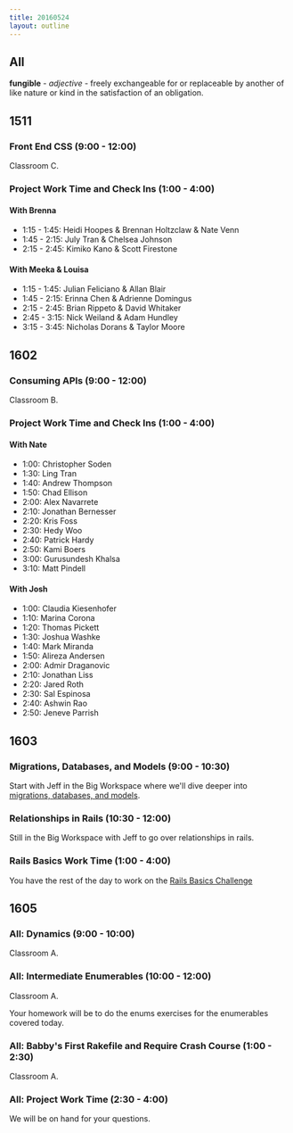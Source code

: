 ```yaml
---
title: 20160524
layout: outline
---
```


## All

**fungible** - _adjective_ - freely exchangeable for or replaceable by
another of like nature or kind in the satisfaction of an obligation.


## 1511

### Front End CSS (9:00 - 12:00)

Classroom C.

### Project Work Time and Check Ins (1:00 - 4:00)

#### With Brenna

* 1:15 - 1:45: Heidi Hoopes & Brennan Holtzclaw & Nate Venn
* 1:45 - 2:15: July Tran & Chelsea Johnson
* 2:15 - 2:45: Kimiko Kano & Scott Firestone

#### With Meeka & Louisa

* 1:15 - 1:45: Julian Feliciano & Allan Blair
* 1:45 - 2:15: Erinna Chen & Adrienne Domingus
* 2:15 - 2:45: Brian Rippeto & David Whitaker
* 2:45 - 3:15: Nick Weiland & Adam Hundley
* 3:15 - 3:45: Nicholas Dorans & Taylor Moore

## 1602

### Consuming APIs (9:00 - 12:00)

Classroom B.

### Project Work Time and Check Ins (1:00 - 4:00)

#### With Nate
  - 1:00: Christopher Soden
  - 1:30: Ling Tran
  - 1:40: Andrew Thompson
  - 1:50: Chad Ellison
  - 2:00: Alex Navarrete
  - 2:10: Jonathan Bernesser
  - 2:20: Kris Foss
  - 2:30: Hedy Woo
  - 2:40: Patrick Hardy
  - 2:50: Kami Boers
  - 3:00: Gurusundesh Khalsa
  - 3:10: Matt Pindell



#### With Josh
  - 1:00: Claudia Kiesenhofer
  - 1:10: Marina Corona
  - 1:20: Thomas Pickett
  - 1:30: Joshua Washke
  - 1:40: Mark Miranda
  - 1:50: Alireza Andersen
  - 2:00: Admir Draganovic
  - 2:10: Jonathan Liss
  - 2:20: Jared Roth
  - 2:30: Sal Espinosa
  - 2:40: Ashwin Rao
  - 2:50: Jeneve Parrish

## 1603

### Migrations, Databases, and Models (9:00 - 10:30)

Start with Jeff in the Big Workspace where we'll dive deeper into [migrations, databases, and models](https://github.com/turingschool/lesson_plans/blob/master/ruby_02-web_applications_with_ruby/models_databases_relationships.markdown).

### Relationships in Rails (10:30 - 12:00)

Still in the Big Workspace with Jeff to go over relationships in rails.

### Rails Basics Work Time (1:00 - 4:00)

You have the rest of the day to work on the [Rails Basics Challenge](https://github.com/turingschool/challenges/blob/master/models_databases_relationships_routes_controllers_oh_my.markdown)

## 1605

### All: Dynamics (9:00 - 10:00)

Classroom A.

### All: Intermediate Enumerables (10:00 - 12:00)

Classroom A.

Your homework will be to do the enums exercises for the enumerables covered today.

### All: Babby's First Rakefile and Require Crash Course (1:00 - 2:30)

Classroom A.

### All: Project Work Time (2:30 - 4:00)

We will be on hand for your questions.
